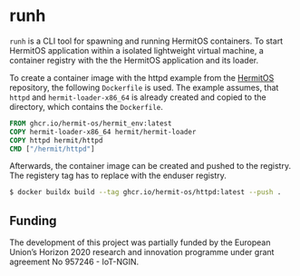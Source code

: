 # runh

`runh` is a CLI tool for spawning and running HermitOS containers.
To start HermitOS application within a isolated lightweight virtual machine, a container registry with the the HermitOS application and its loader.

To create a container image with the httpd example from the [HermitOS](https://github.com/hermit-os/hermit-rs) repository, the following `Dockerfile` is used.
The example assumes, that `httpd` and `hermit-loader-x86_64` is already created and copied to the directory, which contains the `Dockerfile`.

```Dockerfile
FROM ghcr.io/hermit-os/hermit_env:latest
COPY hermit-loader-x86_64 hermit/hermit-loader
COPY httpd hermit/httpd
CMD ["/hermit/httpd"]
```

Afterwards, the container image can be created and pushed to the registry.
The registery tag has to replace with the enduser registry.

```sh
$ docker buildx build --tag ghcr.io/hermit-os/httpd:latest --push .
```

## Funding

The development of this project was partially funded by the European Union’s Horizon 2020 research and innovation programme under grant agreement No 957246 - IoT-NGIN.
